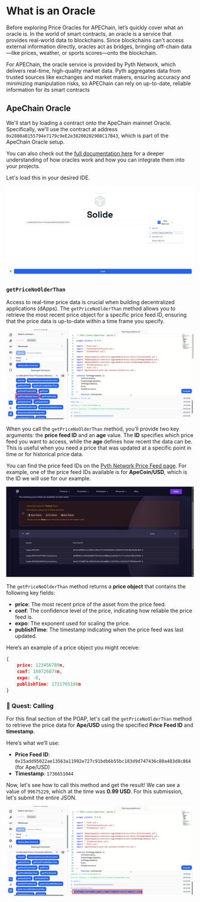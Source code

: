 # What is an Oracle

Before exploring Price Oracles for APEChain, let’s quickly cover what an oracle is. In the world of smart contracts, an oracle is a service that provides real-world data to blockchains. Since blockchains can't access external information directly, oracles act as bridges, bringing off-chain data—like prices, weather, or sports scores—onto the blockchain.

For APEChain, the oracle service is provided by Pyth Network, which delivers real-time, high-quality market data. Pyth aggregates data from trusted sources like exchanges and market makers, ensuring accuracy and minimizing manipulation risks, so APEChain can rely on up-to-date, reliable information for its smart contracts

## ApeChain Oracle

We'll start by loading a contract onto the ApeChain mainnet Oracle. Specifically, we'll use the contract at address `0x2880aB155794e7179c9eE2e38200202908C17B43`, which is part of the ApeChain Oracle setup.

You can also check out the [full documentation here](https://docs.apechain.com/oracles) for a deeper understanding of how oracles work and how you can integrate them into your projects.

Let's load this in your desired IDE.

![](https://raw.githubusercontent.com/POLearn/build-on-apechain/refs/heads/master/content/assets/images/oracle_load.png)

### `getPriceNoOlderThan`

Access to real-time price data is crucial when building decentralized applications (dApps). The `getPriceNoOlderThan` method allows you to retrieve the most recent price object for a specific price feed ID, ensuring that the price data is up-to-date within a time frame you specify.

![](https://raw.githubusercontent.com/POLearn/build-on-apechain/refs/heads/master/content/assets/images/oracle_method.png)

When you call the `getPriceNoOlderThan` method, you’ll provide two key arguments: the **price feed ID** and an **age** value. The **ID** specifies which price feed you want to access, while the **age** defines how recent the data can be. This is useful when you need a price that was updated at a specific point in time or for historical price data.

You can find the price feed IDs on the [Pyth Network Price Feed page](https://www.pyth.network/developers/price-feed-ids). For example, one of the price feed IDs available is for **ApeCoin/USD**, which is the ID we will use for our example.

![](https://raw.githubusercontent.com/POLearn/build-on-apechain/refs/heads/master/content/assets/images/pyth_id.png)

The `getPriceNoOlderThan` method returns a **price object** that contains the following key fields:

- **price**: The most recent price of the asset from the price feed.
- **conf**: The confidence level of the price, indicating how reliable the price feed is.
- **expo**: The exponent used for scaling the price.
- **publishTime**: The timestamp indicating when the price feed was last updated.

Here’s an example of a price object you might receive:

```json
{
    price: 123456789n,
    conf: 180726074n,
    expo: -8,
    publishTime: 1721765108n
}
```

### 🚀 Quest: Calling

For this final section of the POAP, let's call the `getPriceNoOlderThan` method to retrieve the price data for **Ape/USD** using the specified **Price Feed ID** and **timestamp**.

Here’s what we’ll use:

- **Price Feed ID**: `0x15add95022ae13563a11992e727c91bdb6b55bc183d9d747436c80a483d8c864` (for Ape/USD)
- **Timestamp**: `1736651044`

Now, let's see how to call this method and get the result! We can see a value of `99675229`, which at the time was **0.99 USD**. For this submission, let's submit the entire JSON.

![](https://raw.githubusercontent.com/POLearn/build-on-apechain/refs/heads/master/content/assets/images/oracle_result.png)
